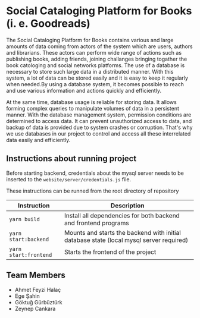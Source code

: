 # Social Cataloging Platform for Books (i. e. Goodreads)

The Social Cataloging Platform for Books contains various and large amounts of data coming from actors of the system which are users, authors and librarians. These actors can perform wide range of actions such as publishing books, adding friends, joining challanges bringing togather the book catologing and social networks platforms. The use of a database is necessary to store such large data in a distributed manner. With this system, a lot of data can be stored easily and it is easy to keep it regularly when needed.By using a database system, it becomes possible to reach and use various information and actions quickly and efficiently.

At the same time, database usage is reliable for storing data. It allows forming complex queries to manipulate volumes of data in a persistent manner. With the database management system, permission conditions are determined to access data. It can prevent unauthorized access to data, and backup of data is provided due to system crashes or corruption. That's why we use databases in our project to control and access all these interrelated data easily and efficiently.

## Instructions about running project

Before starting backend, credentials about the mysql server needs to be inserted to the `website/server/credentials.js` file.

These instructions can be runned from the root directory of repository

| Instruction | Description |
| - | - |
| `yarn build` | Install all dependencies for both backend and frontend programs |
| `yarn start:backend` | Mounts and starts the backend with initial database state (local mysql server required) |
| `yarn start:frontend` | Starts the frontend of the project | 

## Team Members

* Ahmet Feyzi Halaç
* Ege Şahin
* Göktuğ Gürbüztürk
* Zeynep Cankara
